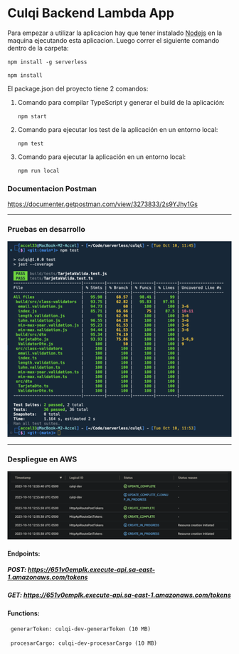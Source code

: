 # Culqi Backend Lambda App

Para empezar a utilizar la aplicacion hay que tener instalado [Nodejs](https://nodejs.org/en) en la maquina ejecutando esta aplicacion. Luego correr el siguiente comando dentro de la carpeta:

```
npm install -g serverless
```

```
npm install
```

El package.json del proyecto tiene 2 comandos:

1. Comando para compilar TypeScript y generar el build de la aplicación:
   ```
   npm start
   ```
2. Comando para ejecutar los test de la aplicación en un entorno local:
   ```
   npm test
   ```
3. Comando para ejecutar la aplicación en un entorno local:
   ```
   npm run local
   ```

### Documentacion Postman

https://documenter.getpostman.com/view/3273833/2s9YJhy1Gs

---

### Pruebas en desarrollo

![My Image](images/pruebas.png)

---

### Despliegue en AWS

![My Image](images/deploy.png)

#### Endpoints:

##### POST: https://651v0emplk.execute-api.sa-east-1.amazonaws.com/tokens

##### GET: https://651v0emplk.execute-api.sa-east-1.amazonaws.com/tokens

#### Functions:

     generarToken: culqi-dev-generarToken (10 MB)

     procesarCargo: culqi-dev-procesarCargo (10 MB)
